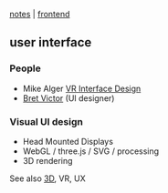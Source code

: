 [notes](notes.md) | [frontend](frontend.md)

## user interface

### People
- Mike Alger [VR Interface Design](https://vimeo.com/141380662)
- [Bret Victor](http://worrydream.com/) (UI designer)

### Visual UI design
- Head Mounted Displays
- WebGL / three.js / SVG / processing
- 3D rendering





See also [3D](3D.md), VR, UX
